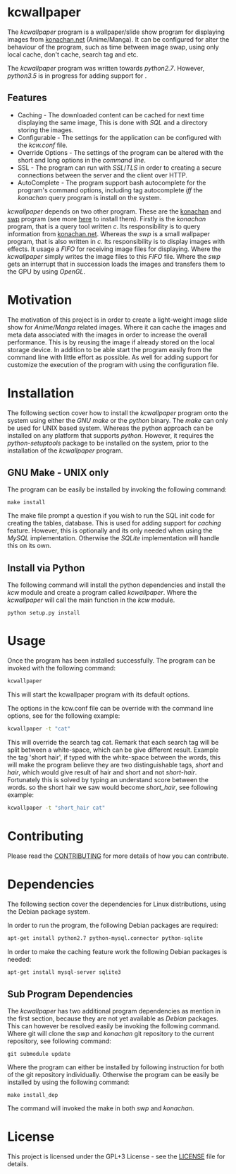 # kcwallpaper #

The *kcwallpaper* program is a wallpaper/slide show program for displaying images from [konachan.net](https://konachan.net) (Anime/Manga). It can be configured for alter the behaviour of the program, such as time between image swap, using only local cache, don't cache, search tag and etc.

The *kcwallpaper* program was written towards *python2.7*. However, *python3.5* is in progress for adding support for .

## Features ##
* Caching - The downloaded content can be cached for next time displaying the same image, This is done with *SQL* and a directory storing the images.
* Configurable - The settings for the application can be configured with the *kcw.conf* file.
* Override Options - The settings of the program can be altered with the short and long options in the *command line*.
* SSL - The program can run with *SSL*/*TLS* in order to creating a secure connections between the server and the client over HTTP.
* AutoComplete - The program support bash autocomplete for the program's command options, including tag autocomplete *iff* the *konachan* query program is install on the system.


*kcwallpaper* depends on two other program. These are the [konachan](https://github.com/voldien/konachan) and [swp](https://github.com/voldien/swp) program (see more [here](#Dependencies) to install them). Firstly is the *konachan* program, that is a query tool written *c*. Its responsibility is to query information from [konachan.net](https://konachan.net). Whereas the *swp* is a small wallpaper program, that is also written in *c*. Its responsibility is to display images with effects. It usage a *FIFO* for receiving image files for displaying. Where the *kcwallpaper* simply writes the image files to this *FIFO* file. Where the *swp* gets an interrupt that in succession loads the images and transfers them to the GPU by using *OpenGL*.

# Motivation #
The motivation of this project is in order to create a light-weight image slide show for *Anime/Manga* related images. Where it can cache the images and meta data associated with the images in order to increase the overall performance. This is by reusing the image if already stored on the local storage device. In addition to be able start the program easily from the command line with little effort as possible. As well for adding support for customize the execution of the program with using the configuration file.

# Installation #
The following section cover how to install the *kcwallpaper* program onto the system using either the *GNU make* or the *python* binary. The *make* can only be used for UNIX based system. Whereas the python approach can be installed on any platform that supports *python*. However, it requires the *python-setuptools* package to be installed on the system, prior to the installation of the *kcwallpaper* program.

## GNU Make - UNIX only ##
The program can be easily be installed by invoking the following command:
```
make install
```
The make file prompt a question if you wish to run the SQL init code for creating the tables, database. This is used for adding support for *caching* feature. However, this is optionally and its only needed when using the *MySQL* implementation. Otherwise the *SQLite* implementation will handle this on its own.

## Install via Python ##
The following command will install the python dependencies and install the *kcw* module and create a program called *kcwallpaper*. Where the *kcwallpaper* will call the main function in the *kcw* module.
```
python setup.py install
```

# Usage #

Once the program has been installed successfully. The program can be invoked with the following command:
```bash
kcwallpaper
```
This will start the kcwallpaper program with its default options.

The options in the kcw.conf file can be override with the command line options, see for the following example:
```bash
kcwallpaper -t "cat"
```
This will override the search tag cat. Remark that each search tag will be split between a white-space, which can be give different result. Example the tag 'short hair', if typed with the white-space between the words, this will make the program believe they are two distinguishable tags, *short* and *hair*, which would give result of hair and short and not *short-hair*. Fortunately this is solved by typing an understand score between the words. so the short hair we saw would become *short_hair*, see following example:
```bash
kcwallpaper -t "short_hair cat"
```

# Contributing #
Please read the [CONTRIBUTING](CONTRIBUTING.md) for more details of how you can contribute.

# Dependencies #
The following section cover the dependencies for Linux distributions, using the Debian package system.

In order to run the program, the following Debian packages are required:
```bash
apt-get install python2.7 python-mysql.connector python-sqlite
```
In order to make the caching feature work the following Debian packages is needed:
```bash
apt-get install mysql-server sqlite3
```

## Sub Program Dependencies ##

The *kcwallpaper* has two additional program dependencies as mention in the first section, because they are not yet available as *Debian* packages. This can however be resolved easily be invoking the following command. Where git will clone the *swp* and *konachan* git repository to the current repository, see following command:
```
git submodule update
```
Where the program can either be installed by following instruction for both of the git repository individually. Otherwise the program can be easily be installed by using the following command:
```
make install_dep
```
The command will invoked the make in both *swp* and *konachan*.

# License #
This project is licensed under the GPL+3 License - see the [LICENSE](LICENSE) file for details.

